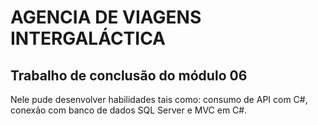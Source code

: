 <h1>AGENCIA DE VIAGENS INTERGALÁCTICA</h1>

<h2>Trabalho de conclusão do módulo 06</h2>

<p> Nele pude desenvolver habilidades tais como: consumo de API com C#, conexão com banco de dados SQL Server e  MVC em C#.</p>
